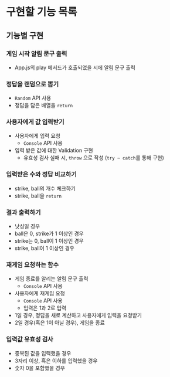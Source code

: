 # 구현할 기능 목록

## 기능별 구현

### 게임 시작 알림 문구 출력
- App.js의 play 메서드가 호출되었을 시에 알림 문구 출력


### 정답을 랜덤으로 뽑기
- `Random` API 사용
- 정답을 담은 배열을 `return`


### 사용자에게 값 입력받기
- 사용자에게 입력 요청
    - `Console` API 사용
- 입력 받은 값에 대한 Validation 구현
    - 유효성 검사 실패 시, `throw` 으로 작성 (`try ~ catch`를 통해 구현)


### 입력받은 수와 정답 비교하기
- strike, ball의 개수 체크하기
- strike, ball을 `return`


### 결과 출력하기
- 낫싱일 경우
- ball은 0, strike가 1 이상인 경우
- strike는 0, ball이 1 이상인 경우
- strike, ball이 1 이상인 경우


### 재게임 요청하는 함수
- 게임 종료를 알리는 알림 문구 출력
    - `Console` API 사용
- 사용자에게 재게임 요청
    - `Console` API 사용
    - 입력은 1과 2로 입력
- 1일 경우, 정답을 새로 계산하고 사용자에게 입력을 요청받기
- 2일 경우(혹은 1이 아닐 경우), 게임을 종료


### 입력값 유효성 검사
- 중복된 값을 입력했을 경우
- 3자리 이상, 혹은 이하를 입력했을 경우
- 숫자 0을 포함했을 경우
